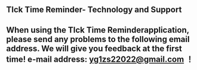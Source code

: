 ## TIck Time Reminder- Technology and Support


## When using the TIck Time Reminderapplication, please send any problems to the following email address. We will give you feedback at the first time! e-mail address: yg1zs22022@gmail.com ！
